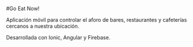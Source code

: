 #Go Eat Now!

Aplicación móvil para controlar el aforo de bares, restaurantes y cafeterías cercanos a nuestra ubicación.

Desarrollada con Ionic, Angular y Firebase.
